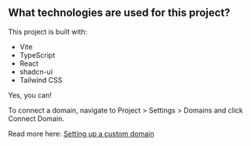 ## What technologies are used for this project?

This project is built with:

- Vite
- TypeScript
- React
- shadcn-ui
- Tailwind CSS

Yes, you can!

To connect a domain, navigate to Project > Settings > Domains and click Connect Domain.

Read more here: [Setting up a custom domain](https://docs.lovable.dev/tips-tricks/custom-domain#step-by-step-guide)
